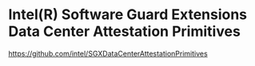 # Intel(R) Software Guard Extensions Data Center Attestation Primitives

https://github.com/intel/SGXDataCenterAttestationPrimitives
